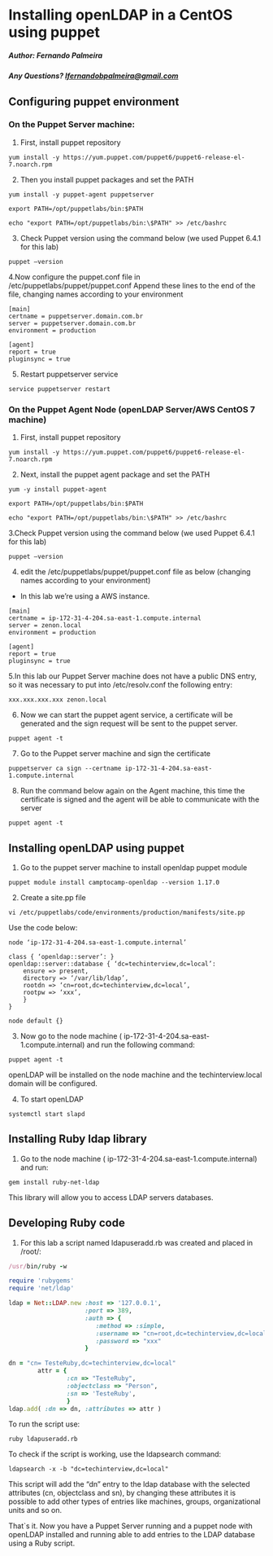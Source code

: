 ﻿# Installing openLDAP in a CentOS using puppet
##### Author: Fernando Palmeira
##### Any Questions? lfernandobpalmeira@gmail.com

## Configuring puppet environment

### On the Puppet Server machine:

1. First, install puppet repository

`yum install -y https://yum.puppet.com/puppet6/puppet6-release-el-7.noarch.rpm`

2. Then you install puppet packages and set the PATH

`yum install -y puppet-agent puppetserver`

`export PATH=/opt/puppetlabs/bin:$PATH`

`echo "export PATH=/opt/puppetlabs/bin:\$PATH" >> /etc/bashrc`


3. Check Puppet version using the command below (we used Puppet 6.4.1 for this lab) 

`puppet –version`

4.Now configure the puppet.conf file in /etc/puppetlabs/puppet/puppet.conf
Append these lines to the end of the file, changing names according to your environment

```
[main]
certname = puppetserver.domain.com.br
server = puppetserver.domain.com.br
environment = production

[agent]
report = true
pluginsync = true
```

5. Restart puppetserver service

`service puppetserver restart`

### On the Puppet Agent Node (openLDAP Server/AWS CentOS 7 machine)

1. First, install puppet repository

`yum install -y https://yum.puppet.com/puppet6/puppet6-release-el-7.noarch.rpm`

2. Next, install the puppet agent package and set the PATH

`yum -y install puppet-agent`

`export PATH=/opt/puppetlabs/bin:$PATH`

`echo "export PATH=/opt/puppetlabs/bin:\$PATH" >> /etc/bashrc`


3.Check Puppet version using the command below (we used Puppet 6.4.1 for this lab)

`puppet –version`

4. edit the /etc/puppetlabs/puppet/puppet.conf file as below (changing names according to your environment)
* In this lab we’re using a AWS instance.

```
[main]
certname = ip-172-31-4-204.sa-east-1.compute.internal
server = zenon.local
environment = production

[agent]
report = true
pluginsync = true
```

5.In this lab our Puppet Server machine does not have a public DNS entry, so it was necessary to put into /etc/resolv.conf the following entry:

`xxx.xxx.xxx.xxx zenon.local`

6. Now we can start the puppet agent service, a certificate will be generated and the sign request will be sent to the puppet server.

`puppet agent -t`

7. Go to the Puppet server machine and sign the certificate

`puppetserver ca sign --certname ip-172-31-4-204.sa-east-1.compute.internal`

8. Run the command below again on the Agent machine, this time the certificate is signed and the agent will be able to communicate with the server

 `puppet agent -t`

## Installing openLDAP using puppet

1. Go to the puppet server machine to install openldap puppet module

`puppet module install camptocamp-openldap --version 1.17.0`

2. Create a site.pp file

`vi /etc/puppetlabs/code/environments/production/manifests/site.pp`

Use the code below:

```puppet
node ‘ip-172-31-4-204.sa-east-1.compute.internal’

class { ‘openldap::server’: }
openldap::server::database { ‘dc=techinterview,dc=local’:
	ensure => present,
	directory => ‘/var/lib/ldap’,
	rootdn => ‘cn=root,dc=techinterview,dc=local’,
	rootpw => ‘xxx’,
	}
}

node default {}
```

3. Now go to the node machine (  ip-172-31-4-204.sa-east-1.compute.internal) and run the following command:

`puppet agent -t`

openLDAP will be installed on the node machine and the techinterview.local domain will be configured.

4. To start openLDAP

`systemctl start slapd`

## Installing Ruby ldap library

1. Go to the node machine (  ip-172-31-4-204.sa-east-1.compute.internal) and run:

`gem install ruby-net-ldap`

This library will allow you to access LDAP servers databases.


## Developing Ruby code

1. For this lab a script named ldapuseradd.rb was created and placed in /root/:

```ruby
/usr/bin/ruby -w

require 'rubygems'
require 'net/ldap'

ldap = Net::LDAP.new :host => '127.0.0.1',
                     :port => 389,
                     :auth => {
                        :method => :simple,
                        :username => "cn=root,dc=techinterview,dc=local",
                        :password => "xxx"
                     }

dn = "cn= TesteRuby,dc=techinterview,dc=local"
        attr = {
                :cn => "TesteRuby",
                :objectclass => "Person",
                :sn => 'TesteRuby',
                }
ldap.add( :dn => dn, :attributes => attr )
```

To run the script use:

`ruby ldapuseradd.rb`

To check if the script is working, use the ldapsearch command:

`ldapsearch -x -b "dc=techinterview,dc=local"`


This script will add the “dn” entry to the ldap database with the selected attributes (cn, objectclass and sn), by changing these attributes it is possible to add other types of entries like machines, groups, organizational units and so on.


That`s it. Now you have a Puppet Server running and a puppet node with openLDAP installed and running able to add entries to the LDAP database using a Ruby script.


